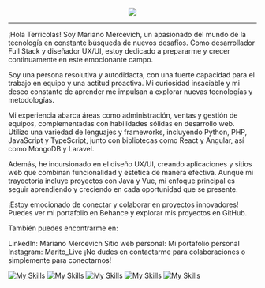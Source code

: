 
<p align="center"> <img src="https://repository-images.githubusercontent.com/462900780/0a10af70-6cbf-46df-9071-0ff586a3b1d6"><img/> </p>

 --- 

¡Hola Terricolas! Soy Mariano Mercevich, un apasionado del mundo de la tecnología en constante búsqueda de nuevos desafíos. Como desarrollador Full Stack y diseñador UX/UI, estoy dedicado a prepararme y crecer continuamente en este emocionante campo.

Soy una persona resolutiva y autodidacta, con una fuerte capacidad para el trabajo en equipo y una actitud proactiva. Mi curiosidad insaciable y mi deseo constante de aprender me impulsan a explorar nuevas tecnologías y metodologías.

Mi experiencia abarca áreas como administración, ventas y gestión de equipos, complementadas con habilidades sólidas en desarrollo web. Utilizo una variedad de lenguajes y frameworks, incluyendo Python, PHP, JavaScript y TypeScript, junto con bibliotecas como React y Angular, así como MongoDB y Laravel.

Además, he incursionado en el diseño UX/UI, creando aplicaciones y sitios web que combinan funcionalidad y estética de manera efectiva. Aunque mi trayectoria incluye proyectos con Java y Vue, mi enfoque principal es seguir aprendiendo y creciendo en cada oportunidad que se presente.

¡Estoy emocionado de conectar y colaborar en proyectos innovadores! Puedes ver mi portafolio en Behance y explorar mis proyectos en GitHub.

También puedes encontrarme en:

LinkedIn: Mariano Mercevich
Sitio web personal: Mi portafolio personal
Instagram: Marito_Live
¡No dudes en contactarme para colaboraciones o simplemente para conectarnos!

     
  







[![My Skills](https://skillicons.dev/icons?i=linkedin)](https://www.linkedin.com/in/mariano-mercevich-41b62624/ )
[![My Skills](https://skillicons.dev/icons?i=instagram)](https://www.instagram.com/marito_live/  )
[![My Skills](https://skillicons.dev/icons?i=xd)](https://www.behance.net/marianomarcevi)
[![My Skills](https://skillicons.dev/icons?i=github)](https://marianomercevich.github.io/profolio_personal/)
[![My Skills](https://skillicons.dev/icons?i=gmail)]()





